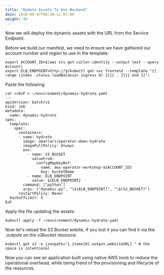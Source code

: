 ```yaml
---
title: "Update Assets To Use Backend"
date: 2018-08-07T08:30:11-07:00
weight: 40
---
```


Now we will deploy the dynamic assets with the URL from the Service Endpoint.

Before we build our manifest, we need to ensure we have gathered our account number
and region to use in the template:
```
export ACCOUNT_ID=$(aws sts get-caller-identity --output text --query Account)
export ELB_ENDPOINT=http://$(kubectl get svc frontend --template "{{ range (index .status.loadBalancer.ingress 0) }}{{ . }}{{ end }}")
```

Paste the following:
```
cat <<EoF > ~/environment/dynamic-hydrate.yaml
---
apiVersion: batch/v1
kind: Job
metadata:
  name: dynamic-hydrate
spec:
  template:
    spec:
      containers:
      - name: hydrate
        image: omarlari/operator-demo-hydrate
        imagePullPolicy: Always
        env:
          - name: S3_BUCKET
            valueFrom:
              configMapKeyRef:
                name: aws-operator-workshop-${ACCOUNT_ID}
                key: bucketName
          - name: ELB_ENDPOINT
            value: ${ELB_ENDPOINT}
        command: ["python"]
        args: ["dynamic.py", "\$(ELB_ENDPOINT)", "\$(S3_BUCKET)"]
      restartPolicy: Never
  backoffLimit: 5
EoF
```

Apply the file updating the assets:
```
kubectl apply -f ~/environment/dynamic-hydrate.yaml
```

Now let's reload the S3 Bucket webite, if you lost it you can find it via the
*.outputs* on the *s3bucket* resource.

```
kubectl get s3 -o jsonpath="{.items[0].output.websiteURL} " # the space is intentional
```

Now you can see an application built using native AWS tools to reduce the
operational overhead, while being freed of the provisioning and lifecycle of the
resources.
